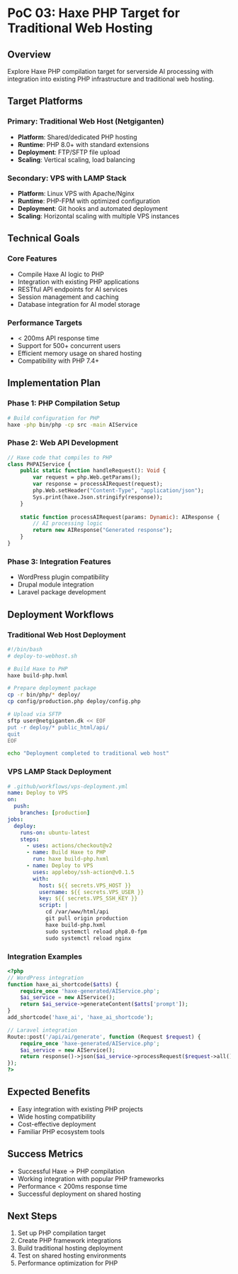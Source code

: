 # PoC 03: Haxe PHP Target for Traditional Web Hosting

## Overview
Explore Haxe PHP compilation target for serverside AI processing with integration into existing PHP infrastructure and traditional web hosting.

## Target Platforms

### Primary: Traditional Web Host (Netgiganten)
- **Platform**: Shared/dedicated PHP hosting
- **Runtime**: PHP 8.0+ with standard extensions
- **Deployment**: FTP/SFTP file upload
- **Scaling**: Vertical scaling, load balancing

### Secondary: VPS with LAMP Stack
- **Platform**: Linux VPS with Apache/Nginx
- **Runtime**: PHP-FPM with optimized configuration
- **Deployment**: Git hooks and automated deployment
- **Scaling**: Horizontal scaling with multiple VPS instances

## Technical Goals

### Core Features
- Compile Haxe AI logic to PHP
- Integration with existing PHP applications
- RESTful API endpoints for AI services
- Session management and caching
- Database integration for AI model storage

### Performance Targets
- < 200ms API response time
- Support for 500+ concurrent users
- Efficient memory usage on shared hosting
- Compatibility with PHP 7.4+

## Implementation Plan

### Phase 1: PHP Compilation Setup
```bash
# Build configuration for PHP
haxe -php bin/php -cp src -main AIService
```

### Phase 2: Web API Development
```haxe
// Haxe code that compiles to PHP
class PHPAIService {
    public static function handleRequest(): Void {
        var request = php.Web.getParams();
        var response = processAIRequest(request);
        php.Web.setHeader("Content-Type", "application/json");
        Sys.print(haxe.Json.stringify(response));
    }
    
    static function processAIRequest(params: Dynamic): AIResponse {
        // AI processing logic
        return new AIResponse("Generated response");
    }
}
```

### Phase 3: Integration Features
- WordPress plugin compatibility
- Drupal module integration
- Laravel package development

## Deployment Workflows

### Traditional Web Host Deployment
```bash
#!/bin/bash
# deploy-to-webhost.sh

# Build Haxe to PHP
haxe build-php.hxml

# Prepare deployment package
cp -r bin/php/* deploy/
cp config/production.php deploy/config.php

# Upload via SFTP
sftp user@netgiganten.dk << EOF
put -r deploy/* public_html/api/
quit
EOF

echo "Deployment completed to traditional web host"
```

### VPS LAMP Stack Deployment
```yaml
# .github/workflows/vps-deployment.yml
name: Deploy to VPS
on:
  push:
    branches: [production]
jobs:
  deploy:
    runs-on: ubuntu-latest
    steps:
      - uses: actions/checkout@v2
      - name: Build Haxe to PHP
        run: haxe build-php.hxml
      - name: Deploy to VPS
        uses: appleboy/ssh-action@v0.1.5
        with:
          host: ${{ secrets.VPS_HOST }}
          username: ${{ secrets.VPS_USER }}
          key: ${{ secrets.VPS_SSH_KEY }}
          script: |
            cd /var/www/html/api
            git pull origin production
            haxe build-php.hxml
            sudo systemctl reload php8.0-fpm
            sudo systemctl reload nginx
```

### Integration Examples
```php
<?php
// WordPress integration
function haxe_ai_shortcode($atts) {
    require_once 'haxe-generated/AIService.php';
    $ai_service = new AIService();
    return $ai_service->generateContent($atts['prompt']);
}
add_shortcode('haxe_ai', 'haxe_ai_shortcode');

// Laravel integration
Route::post('/api/ai/generate', function (Request $request) {
    require_once 'haxe-generated/AIService.php';
    $ai_service = new AIService();
    return response()->json($ai_service->processRequest($request->all()));
});
?>
```

## Expected Benefits
- Easy integration with existing PHP projects
- Wide hosting compatibility
- Cost-effective deployment
- Familiar PHP ecosystem tools

## Success Metrics
- Successful Haxe → PHP compilation
- Working integration with popular PHP frameworks
- Performance < 200ms response time
- Successful deployment on shared hosting

## Next Steps
1. Set up PHP compilation target
2. Create PHP framework integrations
3. Build traditional hosting deployment
4. Test on shared hosting environments
5. Performance optimization for PHP
